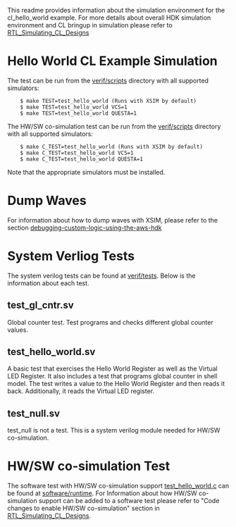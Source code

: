 This readme provides information about the simulation environment for the cl_hello_world example. For more details about overall HDK simulation environment and CL bringup in simulation please refer to [RTL_Simulating_CL_Designs](../../../../docs/RTL_Simulating_CL_Designs.md)

# Hello World CL Example Simulation

The test can be run from the [verif/scripts](scripts) directory with all supported simulators:

```
    $ make TEST=test_hello_world (Runs with XSIM by default)
    $ make TEST=test_hello_world VCS=1
    $ make TEST=test_hello_world QUESTA=1
```

The HW/SW co-simulation test can be run from the [verif/scripts](scripts) directory with all supported simulators:

```
    $ make C_TEST=test_hello_world (Runs with XSIM by default)
    $ make C_TEST=test_hello_world VCS=1
    $ make C_TEST=test_hello_world QUESTA=1
```

Note that the appropriate simulators must be installed.

# Dump Waves

For information about how to dump waves with XSIM, please refer to the section [debugging-custom-logic-using-the-aws-hdk](../../../../docs/RTL_Simulating_CL_Designs.md#debugging-custom-logic-using-the-aws-hdk)

# System Verliog Tests

The system verilog tests can be found at [verif/tests](tests). Below is the information about each test.

## test_gl_cntr.sv

Global counter test. Test programs and checks different global counter values.

## test_hello_world.sv

A basic test that exercises the Hello World Register as well as the Virtual LED Register. It also includes a test that programs global counter in shell model. The test writes a value to the Hello World Register and then reads it back. Additionally, it reads the Virtual LED register.

## test_null.sv

test_null is not a test. This is a system verilog module needed for HW/SW co-simulation.

# HW/SW co-simulation Test

The software test with HW/SW co-simulation support [test_hello_world.c](../software/runtime/test_hello_world.c) can be found at [software/runtime](../software/runtime). For Information about how HW/SW co-simulation support can be added to a software test please refer to "Code changes to enable HW/SW co-simulation" section in [RTL_Simulating_CL_Designs](../../../../docs/RTL_Simulating_CL_Designs.md).
